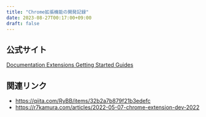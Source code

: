 ```yaml
---
title: "Chrome拡張機能の開発記録"
date: 2023-08-27T00:17:00+09:00
draft: false
---
```


## 公式サイト

[Documentation  Extensions  Getting Started Guides](https://developer.chrome.com/docs/extensions/mv3/getstarted/)


## 関連リンク

- https://qiita.com/RyBB/items/32b2a7b879f21b3edefc
- https://r7kamura.com/articles/2022-05-07-chrome-extension-dev-2022
